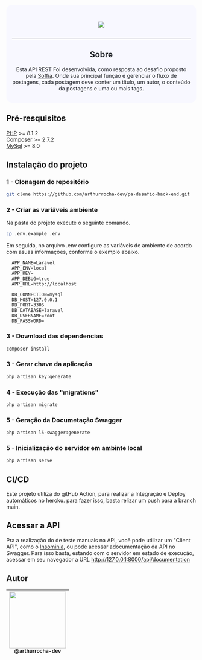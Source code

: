 
<div style="background-color: #F8F8FF; color: rgb(28 31 36); padding: 15px; border-radius: 15px;">
  <div style="padding: 15px; text-align: center; border-bottom: 1px solid #A9A9A9">
    <p>
      <a href="https://www.soffia.co/" alt="Logo da empresa Soffia" target="_blank">
        <img src="https://www.soffia.co/assets/logo.svg">
      </a>
    </p>
  </div>

  <section style= "text-align: center;">
    <h2>Sobre</h2>
    <p>Esta API REST Foi desenvolvida, como resposta ao desafio proposto pela <a href="https://www.soffia.co/">Soffia</a>. Onde sua principal função é gerenciar o fluxo de postagens, cada postagem deve conter um título, um autor, o conteúdo da postagens e uma ou mais tags.</p>
    </ul>
  </section>
</div>


## Pré-resquisitos
[PHP](https://www.php.net/docs.php) >= 8.1.2<br>
[Composer](https://getcomposer.org/) >= 2.7.2<br>
[MySql](https://www.mysql.com/) >= 8.0<br>

## Instalação do projeto

### **1** - Clonagem do repositório

```bash
git clone https://github.com/arthurrocha-dev/pa-desafio-back-end.git
```

### **2** - Criar as variâveis ambiente
Na pasta do projeto execute o seguinte comando.

```bash
cp .env.example .env
```

Em seguida, no arquivo .env configure as variâveis de ambiente de acordo com asuas informações, conforme o exemplo abaixo.

```env
  APP_NAME=Laravel
  APP_ENV=local
  APP_KEY=
  APP_DEBUG=true
  APP_URL=http://localhost

  DB_CONNECTION=mysql
  DB_HOST=127.0.0.1
  DB_PORT=3306
  DB_DATABASE=laravel
  DB_USERNAME=root
  DB_PASSWORD=
```
### **3** - Download das dependencias

```bash
composer install
```

### **3** - Gerar chave da aplicação

```bash
php artisan key:generate
```

### **4** - Execução das "migrations"

```bash
php artisan migrate
```
### **5** - Geração da Documetação Swagger
```bash
php artisan l5-swagger:generate 
```

### **5** - Inicialização do servidor em ambinte local
```bash
php artisan serve
```

## CI/CD
Este projeto utiliza do gitHub Action, para realizar a Integração e Deploy automáticos no heroku.
para fazer isso, basta relizar um push para a branch main.

## Acessar a API

Pra a realização do de teste manuais na API, você pode utilizar um "Client API", como o [Insominia](https://insomnia.rest/download), ou pode acessar adocumentação da API no Swagger. Para isso basta, estando com o servidor em estado de execução, acessar em seu navegador a URL http://127.0.0.1:8000/api/documentation

## Autor

| [<img src="https://avatars.githubusercontent.com/u/94405748?s=400&u=e322404a295ecdf9311fec369f6b97964a6c7527&v=4" width="150"><br><sub>@arthurrocha-dev</sub>](https://github.com/arthurrocha-dev) |
| :---: |
